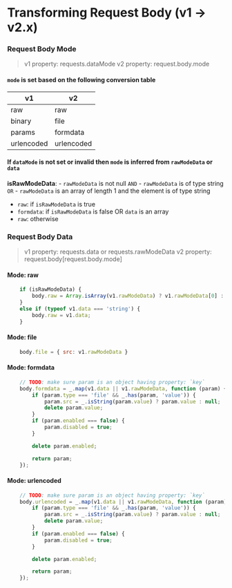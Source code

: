 # Transforming Request Body (v1 -> v2.x)

### Request Body Mode

> v1 property: requests.dataMode
> v2 property: request.body.mode

#### `mode` is set based on the following conversion table
| v1         | v2         |
|------------|------------|
| raw        | raw        |
| binary     | file       |
| params     | formdata   |
| urlencoded | urlencoded |

#### If `dataMode` is not set or invalid then `mode` is inferred from `rawModeData` or `data`

**isRawModeData**:
    - `rawModeData` is not null `AND`
    - `rawModeData` is of type string `OR`
    - `rawModeData` is an array of length 1 and the element is of type string

- `raw`: if `isRawModeData` is true
- `formdata`: if `isRawModeData` is false OR `data` is an array
- `raw`: otherwise

### Request Body Data

> v1 property: requests.data or requests.rawModeData
> v2 property: request.body[request.body.mode]

#### Mode: raw
```javascript
    if (isRawModeData) {
        body.raw = Array.isArray(v1.rawModeData) ? v1.rawModeData[0] : v1.rawModeData;
    }
    else if (typeof v1.data === 'string') {
        body.raw = v1.data;
    }
```

#### Mode: file
```javascript
    body.file = { src: v1.rawModeData }
```

#### Mode: formdata
```javascript
    // TODO: make sure param is an object having property: `key`
    body.formdata = _.map(v1.data || v1.rawModeData, function (param) {
        if (param.type === 'file' && _.has(param, 'value')) {
            param.src = _.isString(param.value) ? param.value : null;
            delete param.value;
        }
        if (param.enabled === false) {
            param.disabled = true;
        }

        delete param.enabled;

        return param;
    });
```

#### Mode: urlencoded
```javascript
    // TODO: make sure param is an object having property: `key`
    body.urlencoded = _.map(v1.data || v1.rawModeData, function (param) {
        if (param.type === 'file' && _.has(param, 'value')) {
            param.src = _.isString(param.value) ? param.value : null;
            delete param.value;
        }
        if (param.enabled === false) {
            param.disabled = true;
        }

        delete param.enabled;

        return param;
    });
```